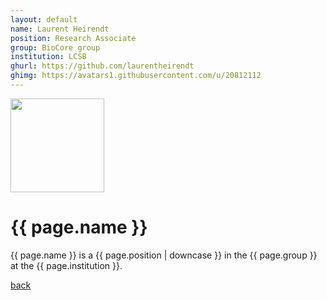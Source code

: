 ```yaml
---
layout: default
name: Laurent Heirendt
position: Research Associate
group: BioCore group
institution: LCSB
ghurl: https://github.com/laurentheirendt
ghimg: https://avatars1.githubusercontent.com/u/20812112
---
```


<a href="{{ page.ghurl }}"><img src="{{ page.ghimg }}" height="150px"/></a>

# {{ page.name }}

{{ page.name }} is a {{ page.position | downcase }} in the {{ page.group }} at the {{ page.institution }}.

<a href="{{ site.baseurl }}">back</a>
